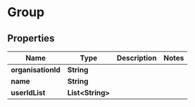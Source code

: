 

# Group


## Properties

| Name | Type | Description | Notes |
|------------ | ------------- | ------------- | -------------|
|**organisationId** | **String** |  |  |
|**name** | **String** |  |  |
|**userIdList** | **List&lt;String&gt;** |  |  |




